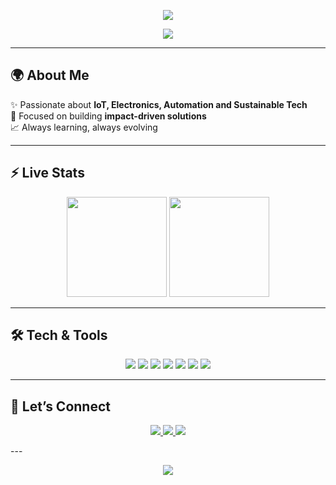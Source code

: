 <!-- Header with animation -->
<p align="center">
  <img src="https://capsule-render.vercel.app/api?type=waving&color=0:0f4c81,100:ffd700&height=200&section=header&text=Arsénio%20Muassangue&fontSize=40&fontColor=ffffff&animation=fadeIn&fontAlignY=35"/>
</p>

<!-- Typing effect -->
<p align="center">
  <a href="https://github.com/DenverCoder1/readme-typing-svg">
    <img src="https://readme-typing-svg.herokuapp.com?font=Fira+Code&size=24&duration=4000&pause=1000&color=0F4C81&center=true&vCenter=true&width=600&lines=Hey%2C+I+am+Arsénio+Muassangue;Welcome+to+my+profile!;Exploring+IoT+%26+Sustainability;Building+Tech+for+Impact">
  </a>
</p>

---

## 🌍 About Me
✨ Passionate about **IoT, Electronics, Automation and Sustainable Tech**  
🎯 Focused on building **impact-driven solutions**  
📈 Always learning, always evolving  

---

## ⚡ Live Stats
<p align="center">
  <img src="https://github-readme-stats.vercel.app/api?username=ArsenioEury&show_icons=true&theme=tokyonight&hide_border=true" height="160"/>
  <img src="https://github-readme-streak-stats.herokuapp.com/?user=ArsenioEury&theme=tokyonight&hide_border=true" height="160"/>
</p>

---


## 🛠️ Tech & Tools
<p align="center">
  <img src="https://img.shields.io/badge/Python-3670A0?style=for-the-badge&logo=python&logoColor=ffdd54"/>
  <img src="https://img.shields.io/badge/ESP32-000000?style=for-the-badge&logo=espressif&logoColor=white"/>
  <img src="https://img.shields.io/badge/Flutter-02569B?style=for-the-badge&logo=flutter&logoColor=white"/>
  <img src="https://img.shields.io/badge/Arduino-00979D?style=for-the-badge&logo=arduino&logoColor=white"/>
  <img src="https://img.shields.io/badge/HTML5-E34F26?style=for-the-badge&logo=html5&logoColor=white"/>
  <img src="https://img.shields.io/badge/CSS3-1572B6?style=for-the-badge&logo=css3&logoColor=white"/>
  <img src="https://img.shields.io/badge/JavaScript-F7DF1E?style=for-the-badge&logo=javascript&logoColor=black"/>
</p>

---

## 🔗 Let’s Connect
<p align="center">
  <a href="https://www.linkedin.com/in/arsénio-muassangue-2b4178344" target="_blank">
    <img src="https://img.shields.io/badge/LinkedIn-0e76a8?style=for-the-badge&logo=linkedin&logoColor=white"/>
  </a>
  <a href="mailto:arsenioeury@gmail.com">
    <img src="https://img.shields.io/badge/Email-D14836?style=for-the-badge&logo=gmail&logoColor=white"/>
  </a>
  <a href="https://www.instagram.com/_arseniio/" target="_blank">
    <img src="https://img.shields.io/badge/Instagram-E4405F?style=for-the-badge&logo=instagram&logoColor=white"/>
  </a>
</p>
---

<!-- Footer -->
<p align="center">
  <img src="https://capsule-render.vercel.app/api?type=waving&color=0:0f4c81,100:ffd700&height=120&section=footer&text=%20T%20%20H%20%20A%20%20N%20%20K%20%20%20Y%20%20O%20%20U%20%20%20S%20%20O%20%20%20M%20%20U%20%20C%20%20H%20%20%20F%20%20O%20%20R%20%20%20V%20%20I%20%20S%20%20I%20%20T%20%20I%20%20N%20%20G%20%20!%20&fontColor=ffffff&fontSize=22"/>
</p>
